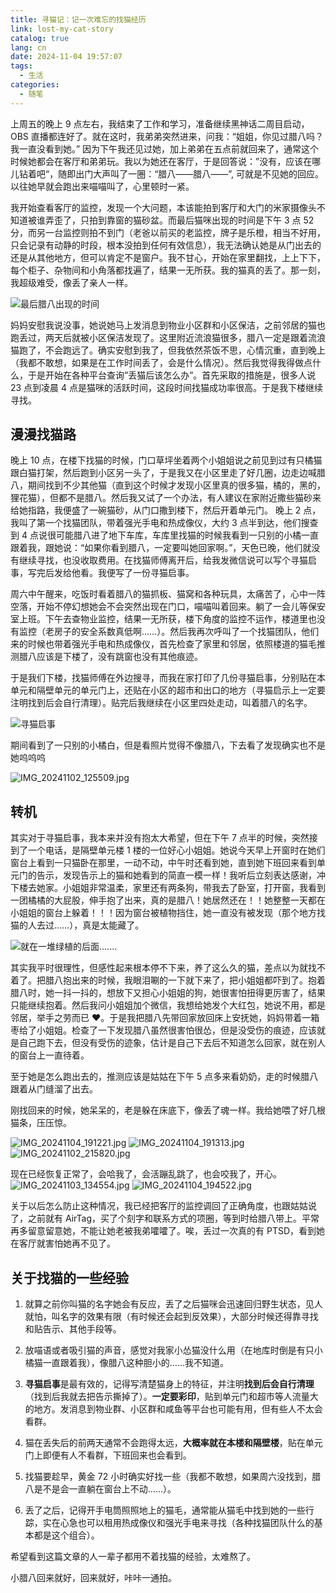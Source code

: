 ```yaml
---
title: 寻猫记：记一次难忘的找猫经历
link: lost-my-cat-story
catalog: true
lang: cn
date: 2024-11-04 19:57:07
tags:
  - 生活
categories:
  - 随笔
---
```


上周五的晚上 9 点左右，我结束了工作和学习，准备继续黑神话二周目启动，OBS 直播都连好了。就在这时，我弟弟突然进来，问我：“姐姐，你见过腊八吗？我一直没看到她。” 因为下午我还见过她，加上弟弟在五点前就回来了，通常这个时候她都会在客厅和弟弟玩。我以为她还在客厅，于是回答说：”没有，应该在哪儿钻着吧“，随即出门大声叫了一圈：“腊八——腊八——”, 可就是不见她的回应。以往她早就会跑出来喵喵叫了，心里顿时一紧。

我开始查看客厅的监控，发现一个大问题，本该能拍到客厅和大门的米家摄像头不知道被谁弄歪了，只拍到靠窗的猫砂盆。而最后猫咪出现的时间是下午 3 点 52 分，而另一台监控则拍不到门（老爸以前买的老监控，牌子是乐橙，相当不好用，只会记录有动静的时段，根本没拍到任何有效信息），我无法确认她是从门出去的还是从其他地方，但可以肯定不是窗户。我不甘心，开始在家里翻找，上上下下，每个柜子、杂物间和小角落都找遍了，结果一无所获。我的猫真的丢了。那一刻，我超级难受，像丢了亲人一样。

![最后腊八出现的时间](https://r2.cosine.ren/i/2024/11/04/160f4b-9u.webp)

妈妈安慰我说没事，她说她马上发消息到物业小区群和小区保洁，之前邻居的猫也跑丢过，两天后就被小区保洁发现了。这里附近流浪猫很多，腊八一定是跟着流浪猫跑了，不会跑远了。确实安慰到我了，但我依然茶饭不思，心情沉重，直到晚上（我都不敢想，如果是在工作时间丢了，会是什么情况）。然后我觉得我得做点什么，于是开始在各种平台查询”丢猫后该怎么办”。首先采取的措施是，很多人说 23 点到凌晨 4 点是猫咪的活跃时间，这段时间找猫成功率很高。于是我下楼继续寻找。

## 漫漫找猫路

晚上 10 点，在楼下找猫的时候，门口草坪坐着两个小姐姐说之前见到过有只橘猫跟白猫打架，然后跑到小区另一头了，于是我又在小区里走了好几圈，边走边喊腊八，期间找到不少其他猫（直到这个时候才发现小区里真的很多猫，橘的，黑的，狸花猫），但都不是腊八。然后我又试了一个办法，有人建议在家附近撒些猫砂来给她指路，我便盛了一碗猫砂，从门口撒到楼下，然后开着单元门。
晚上 2 点，我叫了第一个找猫团队，带着强光手电和热成像仪，大约 3 点半到达，他们搜查到 4 点说很可能腊八进了地下车库，车库里找猫的时候我看到一只别的小橘一直跟着我，跟她说：“如果你看到腊八，一定要叫她回家啊。”，天色已晚，他们就没有继续寻找，也没收取费用。在找猫师傅离开后，给我发微信说可以写个寻猫启事，写完后发给他看。我便写了一份寻猫启事。

周六中午醒来，吃饭时看着腊八的猫抓板、猫窝和各种玩具，太痛苦了，心中一阵空落，开始不停幻想她会不会突然出现在门口，喵喵叫着回来。躺了一会儿等保安室上班。下午去查物业监控，结果一无所获，楼下角度的监控不运作，楼道里也没有监控（老房子的安全系数真低啊……）。然后我再次呼叫了一个找猫团队，他们来的时候也带着强光手电和热成像仪，首先检查了家里和邻居，依照楼道的猫毛推测腊八应该是下楼了，没有跳窗也没有其他痕迹。

于是我们下楼，找猫师傅在外边搜寻，而我在家打印了几份寻猫启事，分别贴在本单元和隔壁单元的单元门上，还贴在小区的超市和出口的地方（寻猫启示上一定要注明找到后会自行清理）。贴完后我继续在小区里四处走动，叫着腊八的名字。

![寻猫启事](https://r2.cosine.ren/i/2024/11/04/160g51-rl.webp)

期间看到了一只别的小橘白，但是看照片觉得不像腊八，下去看了发现确实也不是她呜呜呜

![IMG_20241102_125509.jpg](https://r2.cosine.ren/i/2024/11/04/160g51-tz.webp)

## 转机

其实对于寻猫启事，我本来并没有抱太大希望，但在下午 7 点半的时候，突然接到了一个电话，是隔壁单元楼 1 楼的一位好心小姐姐。她说今天早上开窗时在她们窗台上看到一只猫卧在那里，一动不动，中午时还看到她，直到她下班回来看到单元门的告示，发现告示上的猫和她看到的简直一模一样！我听后立刻表达感谢，冲下楼去她家。小姐姐非常温柔，家里还有两条狗，带我去了卧室，打开窗，我看到一团橘橘的大屁股，伸手抱了出来，真的是腊八！她居然还在！！她整整一天都在小姐姐的窗台上躲着！！！因为窗台被植物挡住，她一直没有被发现（那个地方找猫的人去过……），真是太能藏了。

![就在一堆绿植的后面.......](https://r2.cosine.ren/i/2024/11/04/160g52-by.webp)

其实我平时很理性，但感性起来根本停不下来，养了这么久的猫，差点以为就找不着了。把腊八抱出来的时候，我眼泪唰的一下就下来了，把小姐姐都吓到了。抱着腊八时，她一抖一抖的，想放下又担心小姐姐的狗，她很害怕扭得更厉害了，结果只能继续抱着。然后我问小姐姐加个微信，我想给她发个大红包，她说不用，都是邻居，举手之劳而已 ❤️。于是我把腊八先带回家放回床上安抚她，妈妈带着一箱枣给了小姐姐。检查了一下发现腊八虽然很害怕很怂，但是没受伤的痕迹，应该就是自己跑下去，但没有受伤的迹象，估计是自己下去后不知道怎么回家，就在别人的窗台上一直待着。

至于她是怎么跑出去的，推测应该是姑姑在下午 5 点多来看奶奶，走的时候腊八跟着从门缝溜了出去。

刚找回来的时候，她呆呆的，老是躲在床底下，像丢了魂一样。我给她喂了好几根猫条，压压惊。

![IMG_20241104_191221.jpg](https://r2.cosine.ren/i/2024/11/04/160g53-1y.webp)
![IMG_20241104_191313.jpg](https://r2.cosine.ren/i/2024/11/04/160g53-n9.webp)
![IMG_20241102_215820.jpg](https://r2.cosine.ren/i/2024/11/04/160ewq-rr.webp)

现在已经恢复正常了，会哈我了，会活蹦乱跳了，也会咬我了，开心。
![IMG_20241103_134554.jpg](https://r2.cosine.ren/i/2024/11/04/160esc-mg.webp)
![IMG_20241104_194522.jpg](https://r2.cosine.ren/i/2024/11/04/16lxsa-fp.webp)

关于以后怎么防止这种情况，我已经把客厅的监控调回了正确角度，也跟姑姑说了，之前就有 AirTag，买了个刻字和联系方式的项圈，等到时给腊八带上。平常再多留意留意她，不能让她老被我弟嚯嚯了。唉，丢过一次真的有 PTSD，看到她在客厅就害怕她再不见了。

## 关于找猫的一些经验

1. 就算之前你叫猫的名字她会有反应，丢了之后猫咪会迅速回归野生状态，见人就怕，叫名字的效果有限（有时候还会起到反效果），大部分时候还得靠寻找和贴告示、其他手段等。

2. 放喵语或者吸引猫的声音，感觉对我家小怂猫没什么用（在地库时倒是有只小橘猫一直跟着我），像腊八这种胆小的……我不知道。

3. **寻猫启事**是最有效的，记得写清楚猫身上的特征，并注明**找到后会自行清理**（找到后我就去把告示撕掉了）。**一定要彩印**，贴到单元门和超市等人流量大的地方。发消息到物业群、小区群和咸鱼等平台也可能有用，但有些人不太会看群。

4. 猫在丢失后的前两天通常不会跑得太远，**大概率就在本楼和隔壁楼**，贴在单元门上即便有人不看群，下班回来也会看到。

5. 找猫要趁早，黄金 72 小时确实好找一些（我都不敢想，如果周六没找到，腊八是不是会一直躺在窗台上不动……）。

6. 丢了之后，记得开手电筒照照地上的猫毛，通常能从猫毛中找到她的一些行踪，实在心急也可以租用热成像仪和强光手电来寻找（各种找猫团队什么的基本都是这个组合）。

希望看到这篇文章的人一辈子都用不着找猫的经验，太难熬了。

小腊八回来就好，回来就好，咔咔一通拍。
